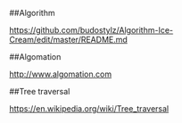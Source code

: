 ##Algorithm

https://github.com/budostylz/Algorithm-Ice-Cream/edit/master/README.md

##Algomation

http://www.algomation.com

##Tree traversal

https://en.wikipedia.org/wiki/Tree_traversal

